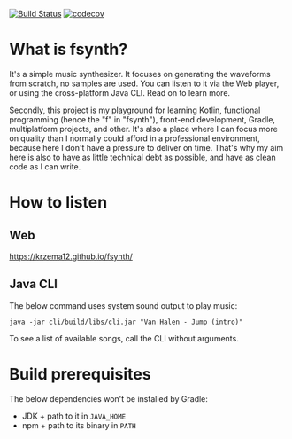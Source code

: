 [![Build Status](https://travis-ci.com/krzema12/fsynth.svg?branch=master)](https://travis-ci.com/krzema12/fsynth) [![codecov](https://codecov.io/gh/krzema12/fsynth/branch/master/graph/badge.svg)](https://codecov.io/gh/krzema12/fsynth)

# What is fsynth? 

It's a simple music synthesizer. It focuses on generating the waveforms from scratch, no samples are used. You can listen to it via the Web player, or using the cross-platform Java CLI. Read on to learn more.

Secondly, this project is my playground for learning Kotlin, functional programming (hence the "f" in "fsynth"), front-end development, Gradle, multiplatform projects, and other. It's also a place where I can focus more on quality than I normally could afford in a professional environment, because here I don't have a pressure to deliver on time. That's why my aim here is also to have as little technical debt as possible, and have as clean code as I can write.

# How to listen

## Web

https://krzema12.github.io/fsynth/

## Java CLI

The below command uses system sound output to play music:

```
java -jar cli/build/libs/cli.jar "Van Halen - Jump (intro)"
```

To see a list of available songs, call the CLI without arguments. 

# Build prerequisites

The below dependencies won't be installed by Gradle:

* JDK + path to it in `JAVA_HOME`
* npm + path to its binary in `PATH`
